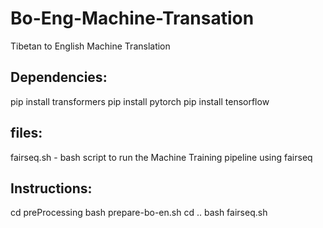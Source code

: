 # Bo-Eng-Machine-Transation
Tibetan to English Machine Translation

## Dependencies:

pip install transformers
pip install pytorch
pip install tensorflow

## files: 
fairseq.sh - bash script to run the Machine Training pipeline using fairseq 

## Instructions:

cd preProcessing
bash prepare-bo-en.sh
cd ..
bash fairseq.sh 

